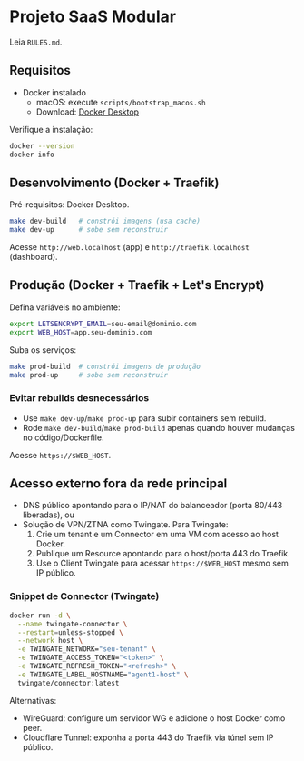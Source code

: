 # Projeto SaaS Modular
Leia `RULES.md`.

## Requisitos

- Docker instalado
  - macOS: execute `scripts/bootstrap_macos.sh`
  - Download: [Docker Desktop](https://www.docker.com/products/docker-desktop/)

Verifique a instalação:

```bash
docker --version
docker info
```

## Desenvolvimento (Docker + Traefik)

Pré-requisitos: Docker Desktop.

```bash
make dev-build   # constrói imagens (usa cache)
make dev-up      # sobe sem reconstruir
```

Acesse `http://web.localhost` (app) e `http://traefik.localhost` (dashboard).

## Produção (Docker + Traefik + Let's Encrypt)

Defina variáveis no ambiente:

```bash
export LETSENCRYPT_EMAIL=seu-email@dominio.com
export WEB_HOST=app.seu-dominio.com
```

Suba os serviços:

```bash
make prod-build  # constrói imagens de produção
make prod-up     # sobe sem reconstruir
```

### Evitar rebuilds desnecessários

- Use `make dev-up`/`make prod-up` para subir containers sem rebuild.
- Rode `make dev-build`/`make prod-build` apenas quando houver mudanças no código/Dockerfile.

Acesse `https://$WEB_HOST`.

## Acesso externo fora da rede principal

- DNS público apontando para o IP/NAT do balanceador (porta 80/443 liberadas), ou
- Solução de VPN/ZTNA como Twingate. Para Twingate:
  1. Crie um tenant e um Connector em uma VM com acesso ao host Docker.
  2. Publique um Resource apontando para o host/porta 443 do Traefik.
  3. Use o Client Twingate para acessar `https://$WEB_HOST` mesmo sem IP público.

### Snippet de Connector (Twingate)

```bash
docker run -d \
  --name twingate-connector \
  --restart=unless-stopped \
  --network host \
  -e TWINGATE_NETWORK="seu-tenant" \
  -e TWINGATE_ACCESS_TOKEN="<token>" \
  -e TWINGATE_REFRESH_TOKEN="<refresh>" \
  -e TWINGATE_LABEL_HOSTNAME="agent1-host" \
  twingate/connector:latest
```
  
Alternativas:
- WireGuard: configure um servidor WG e adicione o host Docker como peer.
- Cloudflare Tunnel: exponha a porta 443 do Traefik via túnel sem IP público.
